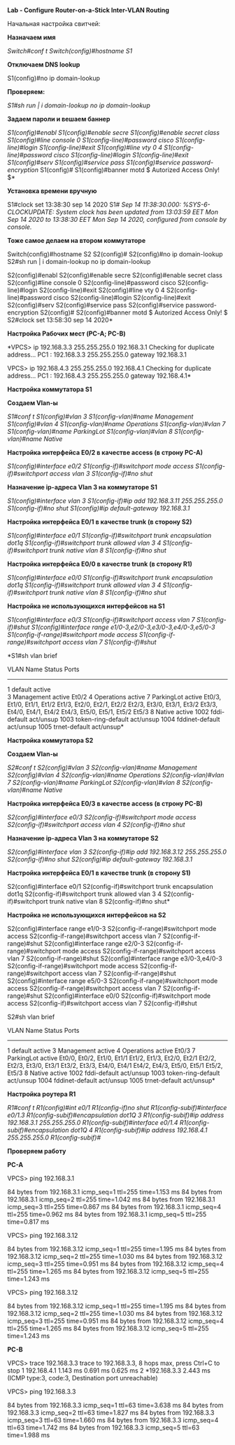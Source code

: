 **Lab - Configure Router-on-a-Stick Inter-VLAN Routing**

Начальная настройка свитчей:

**Назначаем имя**

*Switch#conf t
Switch(config)#hostname S1*

**Отключаем DNS lookup**

S1(config)#no ip domain-lookup

**Проверяем:**

*S1#sh run | i domain-lookup
no ip domain-lookup*

**Задаем пароли и вешаем баннер**

*S1(config)#enabl
S1(config)#enable secre
S1(config)#enable secret class
S1(config)#line console 0
S1(config-line)#password cisco
S1(config-line)#login
S1(config-line)#exit
S1(config)#line vty 0 4
S1(config-line)#password cisco
S1(config-line)#login
S1(config-line)#exit
S1(config)#serv
S1(config)#service pass
S1(config)#service password-encryption*
S1(config)#
S1(config)#banner motd $ Autorized Access Only! $*

**Установка времени вручную**

S1#clock set 13:38:30 sep 14 2020
S1#
*Sep 14 11:38:30.000: %SYS-6-CLOCKUPDATE: System clock has been updated from 13:03:59 EET Mon Sep 14 2020 to 13:38:30 EET Mon Sep 14 2020, configured from console by console.*

**Тоже самое делаем на втором коммутаторе**

Switch(config)#hostname S2
S2(config)#
S2(config)#no ip domain-lookup
S2#sh run | i domain-lookup
no ip domain-lookup

S2(config)#enabl
S2(config)#enable secre
S2(config)#enable secret class
S2(config)#line console 0
S2(config-line)#password cisco
S2(config-line)#login
S2(config-line)#exit
S2(config)#line vty 0 4
S2(config-line)#password cisco
S2(config-line)#login
S2(config-line)#exit
S2(config)#serv
S2(config)#service pass
S2(config)#service password-encryption
S2(config)#
S2(config)#banner motd $ Autorized Access Only! $
S2#clock set 13:58:30 sep 14 2020*

**Настройка Рабочих мест (PC-A; PC-B)**

*VPCS> ip 192.168.3.3 255.255.255.0 192.168.3.1
Checking for duplicate address...
PC1 : 192.168.3.3 255.255.255.0 gateway 192.168.3.1

VPCS> ip 192.168.4.3 255.255.255.0 192.168.4.1
Checking for duplicate address...
PC1 : 192.168.4.3 255.255.255.0 gateway 192.168.4.1*

**Настройка коммутатора S1**

**Создаем Vlan-ы**

*S1#conf t
S1(config)#vlan 3
S1(config-vlan)#name Management
S1(config)#vlan 4
S1(config-vlan)#name Operations
S1(config-vlan)#vlan 7
S1(config-vlan)#name ParkingLot
S1(config-vlan)#vlan 8
S1(config-vlan)#name Native*

**Настройка интерфейса E0/2 в качестве access (в строну PC-A)**

*S1(config)#interface e0/2
S1(config-if)#switchport mode access
S1(config-if)#switchport access vlan 3
S1(config-if)#no shut*

**Назначение ip-адреса Vlan 3 на коммутаторе S1**

*S1(config)#interface vlan 3
S1(config-if)#ip add 192.168.3.11 255.255.255.0
S1(config-if)#no shut
S1(config)#ip default-gateway 192.168.3.1*

**Настройка интерфейса E0/1 в качестве trunk (в сторону S2)**

*S1(config)#interface e0/1
S1(config-if)#switchport trunk encapsulation dot1q
S1(config-if)#switchport trunk allowed vlan 3 4
S1(config-if)#switchport trunk native vlan 8
S1(config-if)#no shut*

**Настройка интерфейса E0/0 в качестве trunk (в сторону R1)**

*S1(config)#interface e0/0
S1(config-if)#switchport trunk encapsulation dot1q
S1(config-if)#switchport trunk allowed vlan 3 4
S1(config-if)#switchport trunk native vlan 8
S1(config-if)#no shut*

**Настройка не использующихся интерфейсов на S1**

*S1(config)#interface e0/3
S1(config-if)#switchport access vlan 7
S1(config-if)#shut
S1(config)#interface range e1/0-3,e2/0-3,e3/0-3,e4/0-3,e5/0-3
S1(config-if-range)#switchport mode access
S1(config-if-range)#switchport access vlan 7
S1(config-if)#shut*

*S1#sh vlan brief

VLAN Name                             Status    Ports
---- -------------------------------- --------- -------------------------------
1    default                          active    
3    Management                       active    Et0/2
4    Operations                       active
7    ParkingLot                       active    Et0/3, Et1/0, Et1/1, Et1/2
                                                Et1/3, Et2/0, Et2/1, Et2/2
                                                Et2/3, Et3/0, Et3/1, Et3/2
                                                Et3/3, Et4/0, Et4/1, Et4/2
                                                Et4/3, Et5/0, Et5/1, Et5/2
                                                Et5/3
8    Native                           active
1002 fddi-default                     act/unsup
1003 token-ring-default               act/unsup
1004 fddinet-default                  act/unsup
1005 trnet-default                    act/unsup*


**Настройка коммутатора S2**

**Создаем Vlan-ы**

*S2#conf t
S2(config)#vlan 3
S2(config-vlan)#name Management
S2(config)#vlan 4
S2(config-vlan)#name Operations
S2(config-vlan)#vlan 7
S2(config-vlan)#name ParkingLot
S2(config-vlan)#vlan 8
S2(config-vlan)#name Native*

**Настройка интерфейса E0/3 в качестве access (в строну PC-B)**

*S2(config)#interface e0/3
S2(config-if)#switchport mode access
S2(config-if)#switchport access vlan 4
S2(config-if)#no shut*

**Назначение ip-адреса Vlan 3 на коммутаторе S2**

*S2(config)#interface vlan 3
S2(config-if)#ip add 192.168.3.12 255.255.255.0
S2(config-if)#no shut
S2(config)#ip default-gateway 192.168.3.1*



**Настройка интерфейса E0/1 в качестве trunk (в сторону S1)**

S2(config)#interface e0/1
S2(config-if)#switchport trunk encapsulation dot1q
S2(config-if)#switchport trunk allowed vlan 3 4
S2(config-if)#switchport trunk native vlan 8
S2(config-if)#no shut*

**Настройка не использующихся интерфейсов на S2**

S2(config)#interface range e1/0-3
S2(config-if-range)#switchport mode access
S2(config-if-range)#switchport access vlan 7
S2(config-if-range)#shut
S2(config)#interface range e2/0-3
S2(config-if-range)#switchport mode access
S2(config-if-range)#switchport access vlan 7
S2(config-if-range)#shut
S2(config)#interface range e3/0-3,e4/0-3
S2(config-if-range)#switchport mode access
S2(config-if-range)#switchport access vlan 7
S2(config-if-range)#shut
S2(config)#interface range e5/0-3
S2(config-if-range)#switchport mode access
S2(config-if-range)#switchport access vlan 7
S2(config-if-range)#shut
S2(config)#interface e0/0
S2(config-if)#switchport mode access
S2(config-if)#switchport access vlan 7
S2(config-if)#shut

S2#sh vlan brief

VLAN Name                             Status    Ports
---- -------------------------------- --------- -------------------------------
1    default                          active
3    Management                       active
4    Operations                       active    Et0/3
7    ParkingLot                       active    Et0/0, Et0/2, Et1/0, Et1/1
                                                Et1/2, Et1/3, Et2/0, Et2/1
                                                Et2/2, Et2/3, Et3/0, Et3/1
                                                Et3/2, Et3/3, Et4/0, Et4/1
                                                Et4/2, Et4/3, Et5/0, Et5/1
                                                Et5/2, Et5/3
8    Native                           active
1002 fddi-default                     act/unsup
1003 token-ring-default               act/unsup
1004 fddinet-default                  act/unsup
1005 trnet-default                    act/unsup*

**Настройка роутера R1**

*R1#conf t
R1(config)#int e0/1
R1(config-if)no shut
R1(config-subif)#interface e0/1.3
R1(config-subif)#encapsulation dot1Q 3
R1(config-subif)#ip address 192.168.3.1 255.255.255.0
R1(config-subif)#interface e0/1.4
R1(config-subif)#encapsulation dot1Q 4
R1(config-subif)#ip address 192.168.4.1 255.255.255.0
R1(config-subif)#*

**Проверяем работу**

**PC-A**

VPCS> ping 192.168.3.1

84 bytes from 192.168.3.1 icmp_seq=1 ttl=255 time=1.153 ms
84 bytes from 192.168.3.1 icmp_seq=2 ttl=255 time=1.042 ms
84 bytes from 192.168.3.1 icmp_seq=3 ttl=255 time=0.867 ms
84 bytes from 192.168.3.1 icmp_seq=4 ttl=255 time=0.962 ms
84 bytes from 192.168.3.1 icmp_seq=5 ttl=255 time=0.817 ms

VPCS> ping 192.168.3.12

84 bytes from 192.168.3.12 icmp_seq=1 ttl=255 time=1.195 ms
84 bytes from 192.168.3.12 icmp_seq=2 ttl=255 time=1.030 ms
84 bytes from 192.168.3.12 icmp_seq=3 ttl=255 time=0.951 ms
84 bytes from 192.168.3.12 icmp_seq=4 ttl=255 time=1.265 ms
84 bytes from 192.168.3.12 icmp_seq=5 ttl=255 time=1.243 ms

VPCS> ping 192.168.3.12

84 bytes from 192.168.3.12 icmp_seq=1 ttl=255 time=1.195 ms
84 bytes from 192.168.3.12 icmp_seq=2 ttl=255 time=1.030 ms
84 bytes from 192.168.3.12 icmp_seq=3 ttl=255 time=0.951 ms
84 bytes from 192.168.3.12 icmp_seq=4 ttl=255 time=1.265 ms
84 bytes from 192.168.3.12 icmp_seq=5 ttl=255 time=1.243 ms

**PC-B**

VPCS> trace 192.168.3.3
trace to 192.168.3.3, 8 hops max, press Ctrl+C to stop
 1   192.168.4.1   1.143 ms  0.691 ms  0.625 ms
 2   *192.168.3.3   2.443 ms (ICMP type:3, code:3, Destination port unreachable)

VPCS> ping 192.168.3.3

84 bytes from 192.168.3.3 icmp_seq=1 ttl=63 time=3.638 ms
84 bytes from 192.168.3.3 icmp_seq=2 ttl=63 time=1.827 ms
84 bytes from 192.168.3.3 icmp_seq=3 ttl=63 time=1.660 ms
84 bytes from 192.168.3.3 icmp_seq=4 ttl=63 time=1.742 ms
84 bytes from 192.168.3.3 icmp_seq=5 ttl=63 time=1.988 ms

